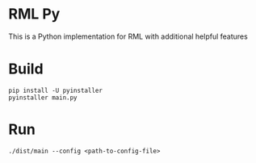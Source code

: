 # RML Py

This is a Python implementation for RML with additional helpful features

# Build

```
pip install -U pyinstaller
pyinstaller main.py
```

# Run

```
./dist/main --config <path-to-config-file>
```
